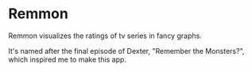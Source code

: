 # Remmon

Remmon visualizes the ratings of tv series in fancy graphs.

It's named after the final episode of Dexter, "Remember the Monsters?", which inspired me to make this app.